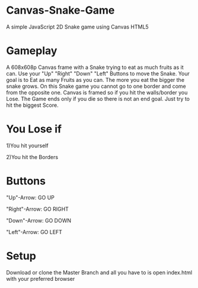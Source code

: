 # Canvas-Snake-Game
A simple JavaScript 2D Snake game using Canvas HTML5 

# Gameplay
A 608x608p Canvas frame with a Snake trying to eat as much fruits as it can. Use your "Up" "Right" "Down" "Left" Buttons to move the Snake. Your goal is to Eat as many Fruits as you can. The more you eat the bigger the snake grows. On this Snake game you cannot go to one border and come from the opposite one. Canvas is framed so if you hit the walls/border you Lose. The Game ends only if you die so there is not an end goal. Just try to hit the biggest Score. 

# You Lose if
1)You hit yourself

2)You hit the Borders

# Buttons
"Up"-Arrow: GO UP

"Right"-Arrow: GO RIGHT 

"Down"-Arrow: GO DOWN

"Left"-Arrow: GO LEFT

# Setup
Download or clone the Master Branch and all you have to is open index.html with your preferred browser
